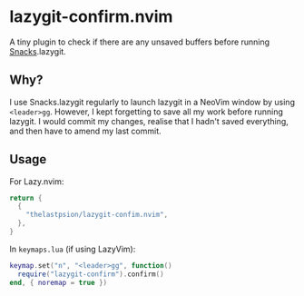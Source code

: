 # lazygit-confirm.nvim

A tiny plugin to check if there are any unsaved buffers before running [Snacks](https://github.com/folke/snacks.nvim).lazygit.

## Why?

I use Snacks.lazygit regularly to launch lazygit in a NeoVim window by using `<leader>gg`.
However, I kept forgetting to save all my work before running lazygit.
I would commit my changes, realise that I hadn't saved everything, and then have to amend my last commit.

## Usage

For Lazy.nvim:
```lua
return {
  {
    "thelastpsion/lazygit-confim.nvim",
  },
}
```

In `keymaps.lua` (if using LazyVim):
```lua
keymap.set("n", "<leader>gg", function()
  require("lazygit-confirm").confirm()
end, { noremap = true })
```


